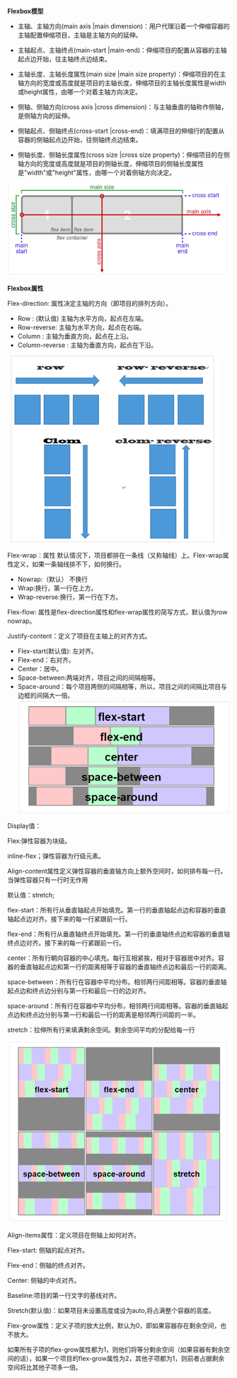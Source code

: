 **Flexbox模型**

* 主轴、主轴方向\(main axis \|main dimension\)：用户代理沿着一个伸缩容器的主轴配置伸缩项目，主轴是主轴方向的延伸。

* 主轴起点、主轴终点\(main-start \|main-end\)：伸缩项目的配置从容器的主轴起点边开始，往主轴终点边结束。

* 主轴长度、主轴长度属性\(main size \|main size property\)：伸缩项目的在主轴方向的宽度或高度就是项目的主轴长度，伸缩项目的主轴长度属性是width或height属性，由哪一个对着主轴方向决定。

* 侧轴、侧轴方向\(cross axis \|cross dimension\)：与主轴垂直的轴称作侧轴，是侧轴方向的延伸。

* 侧轴起点、侧轴终点\(cross-start \|cross-end\)：填满项目的伸缩行的配置从容器的侧轴起点边开始，往侧轴终点边结束。

* 侧轴长度、侧轴长度属性\(cross size \|cross size property\)：伸缩项目的在侧轴方向的宽度或高度就是项目的侧轴长度，伸缩项目的侧轴长度属性是"width"或"height"属性，由哪一个对着侧轴方向决定。

![](/assets/WX20170421-101855.png)

**Flexbox属性**

Flex-direction: 属性决定主轴的方向（即项目的排列方向）。

* Row : \(默认值\) 主轴为水平方向，起点在左端。
* Row-reverse: 主轴为水平方向，起点在右端。
* Column : 主轴为垂直方向，起点在上沿。
* Column-reverse : 主轴为垂直方向，起点在下沿。

![](/assets/WX20170421-105426.png)

Flex-wrap：属性 默认情况下，项目都排在一条线（又称轴线）上。Flex-wrap属性定义，如果一条轴线排不下，如何换行。

* Nowrap:（默认） 不换行
* Wrap:换行，第一行在上方。
* Wrap-reverse:换行，第一行在下方。

Flex-flow: 属性是flex-direction属性和flex-wrap属性的简写方式，默认值为row nowrap。

Justify-content：定义了项目在主轴上的对齐方式。

* Flex-start\(默认值\): 左对齐。
* Flex-end：右对齐。
* Center：居中。
* Space-between:两端对齐，项目之间的间隔相等。
* Space-around：每个项目两侧的间隔相等，所以，项目之间的间隔比项目与边框的间隔大一倍。![](/assets/WX20170421-110502.png)

Display值：

Flex:弹性容器为块级。

inline-flex；弹性容器为行级元素。

Align-content属性定义弹性容器的垂直轴方向上额外空间时，如何排布每一行。当弹性容器只有一行时无作用

默认值：stretch;

flex-start：所有行从垂直轴起点开始填充。第一行的垂直轴起点边和容器的垂直轴起点边对齐。接下来的每一行紧跟前一行。

flex-end：所有行从垂直轴终点开始填充。第一行的垂直轴终点边和容器的垂直轴终点边对齐。接下来的每一行紧跟前一行。

center：所有行朝向容器的中心填充。每行互相紧挨，相对于容器居中对齐。容器的垂直轴起点边和第一行的距离相等于容器的垂直轴终点边和最后一行的距离。

space-between：所有行在容器中平均分布。相邻两行间距相等。容器的垂直轴起点边和终点边分别与第一行和最后一行的边对齐。

space-around：所有行在容器中平均分布，相邻两行间距相等。容器的垂直轴起点边和终点边分别与第一行和最后一行的距离是相邻两行间距的一半。

stretch：拉伸所有行来填满剩余空间。剩余空间平均的分配给每一行

![](/assets/WX20170421-111123.png)

Align-items属性：定义项目在侧轴上如何对齐。

Flex-start: 侧轴的起点对齐。

Flex-end：侧轴的终点对齐。

Center: 侧轴的中点对齐。

Baseline:项目的第一行文字的基线对齐。

Stretch\(默认值\)：如果项目未设置高度或设为auto,将占满整个容器的高度。

Flex-grow属性：定义子项的放大比例，默认为0，即如果容器存在剩余空间，也不放大。

如果所有子项的flex-grow属性都为1，则他们将等分剩余空间（如果容器有剩余空间的话），如果一个项目的flex-grow属性为2，其他子项都为1，则前者占据剩余空间将比其他子项多一倍。





